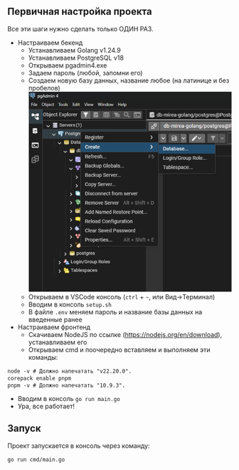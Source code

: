 ## Первичная настройка проекта

Все эти шаги нужно сделать только ОДИН РАЗ.

- Настраиваем бекенд
  - Устанавливаем Golang v1.24.9
  - Устанавливаем PostgreSQL v18
  - Открываем pgadmin4.exe
  - Задаем пароль (любой, запомни его)
  - Создаем новую базу данных, название любое (на латинице и без пробелов)
    ![create-db](./docs/create-db.png)
  - Открываем в VSCode консоль (`ctrl` + `~`, или Вид->Терминал)
  - Вводим в консоль `setup.sh`
  - В файле `.env` меняем пароль и название базы данных на введенные ранее
- Настраиваем фронтенд
  - Скачиваем NodeJS по ссылке (https://nodejs.org/en/download), устанавливаем его
  - Открываем cmd и поочередно вставляем и выполняем эти команды:

```pwsh
node -v # Должно напечатать "v22.20.0".
corepack enable pnpm
pnpm -v # Должно напечатать "10.9.3".
```

- Вводим в консоль `go run main.go`
- Ура, все работает!

## Запуск

Проект запускается в консоль через команду:

```bash
go run cmd/main.go
```
